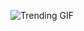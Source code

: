 
<!-- GIF_SECTION -->
![Trending GIF](https://media1.giphy.com/media/v1.Y2lkPThiYjIxNzcydzQ4NXYwZ3kzdjR6N2c4cWFqNWs1bm13bWlsbGlja2hjNDRxem54dCZlcD12MV9naWZzX3NlYXJjaCZjdD1n/51AhgeKNAamtcmcpGx/giphy.gif)
<!-- END_GIF_SECTION -->
